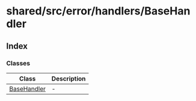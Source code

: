 # shared/src/error/handlers/BaseHandler

## Index

### Classes

| Class | Description |
| ------ | ------ |
| [BaseHandler](classes/base-handler.md) | - |
